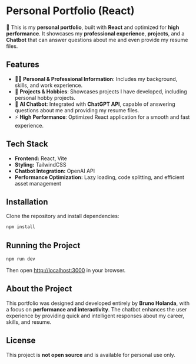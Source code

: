 # Personal Portfolio (React)

🚀 This is my **personal portfolio**, built with **React** and optimized for **high performance**. It showcases my **professional experience**, **projects**, and a **Chatbot** that can answer questions about me and even provide my resume files.

## Features

- 👨‍💻 **Personal & Professional Information**: Includes my background, skills, and work experience.
- 📂 **Projects & Hobbies**: Showcases projects I have developed, including personal hobby projects.
- 🤖 **AI Chatbot**: Integrated with **ChatGPT API**, capable of answering questions about me and providing my resume files.
- ⚡ **High Performance**: Optimized React application for a smooth and fast experience.

## Tech Stack

- **Frontend:** React, Vite
- **Styling:** TailwindCSS
- **Chatbot Integration:** OpenAI API
- **Performance Optimization:** Lazy loading, code splitting, and efficient asset management

## Installation

Clone the repository and install dependencies:

```sh
npm install
```

## Running the Project

```sh
npm run dev
```

Then open [http://localhost:3000](http://localhost:3000) in your browser.

## About the Project

This portfolio was designed and developed entirely by **Bruno Holanda**, with a focus on **performance and interactivity**. The chatbot enhances the user experience by providing quick and intelligent responses about my career, skills, and resume.

## License

This project is **not open source** and is available for personal use only.
